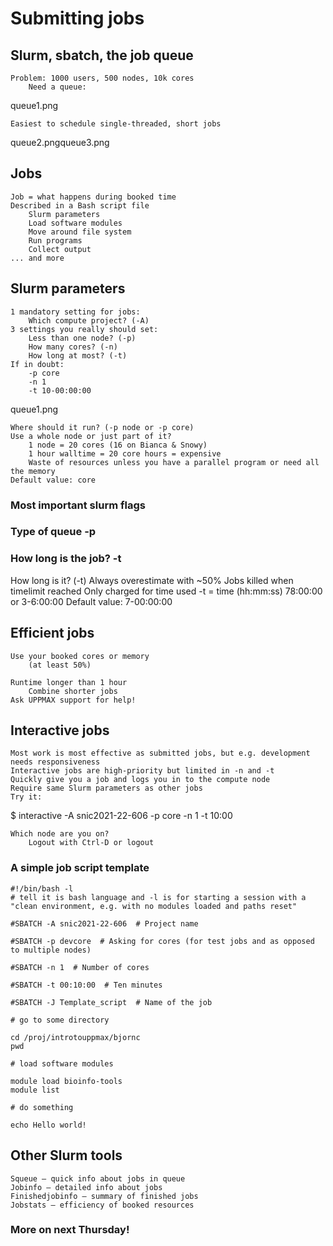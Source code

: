 # Submitting jobs

## Slurm, sbatch, the job queue
    Problem: 1000 users, 500 nodes, 10k cores
        Need a queue:

queue1.png

 

    Easiest to schedule single-threaded, short jobs

queue2.pngqueue3.png

## Jobs
    Job = what happens during booked time
    Described in a Bash script file
        Slurm parameters
        Load software modules
        Move around file system
        Run programs
        Collect output
    ... and more

## Slurm parameters
    1 mandatory setting for jobs:
        Which compute project? (-A)
    3 settings you really should set:
        Less than one node? (-p)
        How many cores? (-n)
        How long at most? (-t)
    If in doubt:
        -p core
        -n 1
        -t 10-00:00:00

queue1.png

 

    Where should it run? (-p node or -p core)
    Use a whole node or just part of it?
        1 node = 20 cores (16 on Bianca & Snowy)
        1 hour walltime = 20 core hours = expensive
        Waste of resources unless you have a parallel program or need all the memory
    Default value: core
    
### Most important slurm flags

### Type of queue -p

### How long is the job? -t

How long is it? (-t)
    Always overestimate with ~50%
    Jobs killed when timelimit reached
    Only charged for time used
    -t = time (hh:mm:ss)
        78:00:00 or 3-6:00:00
    Default value: 7-00:00:00

## Efficient jobs
    Use your booked cores or memory
        (at least 50%)

    Runtime longer than 1 hour
        Combine shorter jobs
    Ask UPPMAX support for help!

## Interactive jobs

    Most work is most effective as submitted jobs, but e.g. development needs responsiveness
    Interactive jobs are high-priority but limited in -n and -t
    Quickly give you a job and logs you in to the compute node
    Require same Slurm parameters as other jobs
    Try it:

$ interactive -A snic2021-22-606 -p core -n 1 -t 10:00

    Which node are you on?
        Logout with Ctrl-D or logout

 
### A simple job script template

```bash=
#!/bin/bash -l 
# tell it is bash language and -l is for starting a session with a "clean environment, e.g. with no modules loaded and paths reset"

#SBATCH -A snic2021-22-606  # Project name

#SBATCH -p devcore  # Asking for cores (for test jobs and as opposed to multiple nodes) 

#SBATCH -n 1  # Number of cores

#SBATCH -t 00:10:00  # Ten minutes

#SBATCH -J Template_script  # Name of the job

# go to some directory

cd /proj/introtouppmax/bjornc
pwd

# load software modules

module load bioinfo-tools
module list

# do something

echo Hello world!  

```

## Other Slurm tools

    Squeue — quick info about jobs in queue
    Jobinfo — detailed info about jobs
    Finishedjobinfo — summary of finished jobs
    Jobstats — efficiency of booked resources

 
### More on next Thursday!

 

 
